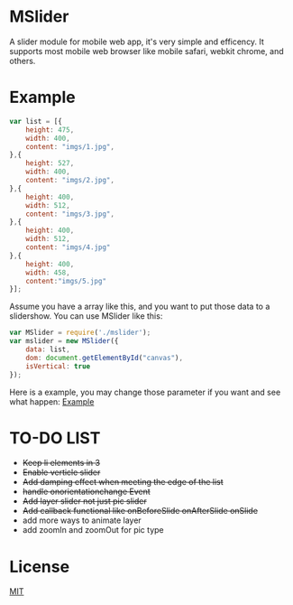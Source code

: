 MSlider
=======
A slider module for mobile web app, it's very simple and efficency.
It supports most mobile web browser like mobile safari, webkit chrome, and others.

Example
========
```javascript
var list = [{
	height: 475,
	width: 400,
	content: "imgs/1.jpg",
},{
	height: 527,
	width: 400,
	content: "imgs/2.jpg",
},{
 	height: 400,
 	width: 512,
 	content: "imgs/3.jpg",
},{
	height: 400,
	width: 512,
	content: "imgs/4.jpg"
},{
	height: 400,
	width: 458,
	content:"imgs/5.jpg"
}];
```
Assume you have a array like this, and you want to put those data to a slidershow. 
You can use MSlider like this:

```javascript
var MSlider = require('./mslider');
var mslider = new MSlider({
    data: list,
    dom: document.getElementById("canvas"),
    isVertical: true
});
```
Here is a example, you may change those parameter if you want and see what happen:
[Example](http://BE-FE.github.io/MSlider/demo)

TO-DO LIST
==========
* ~~Keep li elements in 3~~
* ~~Enable verticle slider~~
* ~~Add damping effect when meeting the edge of the list~~
* ~~handle onorientationchange Event~~
* ~~Add layer slider not just pic slider~~
* ~~Add callback functional like onBeforeSlide onAfterSlide onSlide~~
* add more ways to animate layer
* add zoomIn and zoomOut for pic type


License
========
[MIT](https://github.com/BE-FE/MSlider/blob/master/LICENSE)
